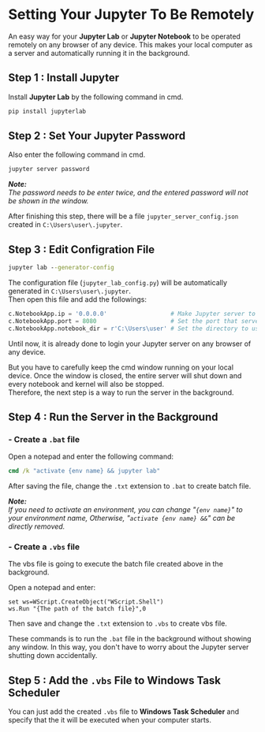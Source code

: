 # Setting Your Jupyter To Be Remotely

An easy way for your **Jupyter Lab** or **Jupyter Notebook** to be operated remotely on any browser of any device. This makes your local computer as a server and automatically running it in the background. 


## Step 1 : **Install Jupyter**
Install **Jupyter Lab** by the following command in cmd.

```cmd
pip install jupyterlab 
```


## Step 2 : **Set Your Jupyter Password**

Also enter the following command in cmd.
```cmd
jupyter server password
```
***Note:*** \
*The password needs to be enter twice, and the entered password will not be shown in the window.*

After finishing this step, there will be a file `jupyter_server_config.json` created in `C:\Users\user\.jupyter`.


## Step 3 : **Edit Configration File**

```cmd 
jupyter lab --generator-config
```

The configuration file (`jupyter_lab_config.py`) will be automatically generated in  `C:\Users\user\.jupyter`.\
Then open this file and add the followings:

```python
c.NotebookApp.ip = '0.0.0.0'                  # Make Jupyter server to listen on all IPs.
c.NotebookApp.port = 8080                     # Set the port that server will listen on.
c.NotebookApp.notebook_dir = r'C:\Users\user' # Set the directory to use for notebooks.
```

Until now, it is already done to login your Jupyter server on any browser of any device. 

But you have to carefully keep the cmd window running on your local device. Once the window is closed, the entire server will shut down and every notebook and kernel will also be stopped. \
Therefore, the next step is a way to run the server in the background. 


## Step 4 : **Run the Server in the Background**
### - Create a `.bat` file

Open a notepad and enter the following command:

```bat
cmd /k "activate {env name} && jupyter lab"
```

After saving the file, change the `.txt` extension to `.bat` to create batch file.

***Note:*** \
*If you need to activate an environment, you can change "`{env name}`" to your environment name, Otherwise, "`activate {env name} &&`" can be directly removed.*

### - Create a `.vbs` file

The vbs file is going to execute the batch file created above in the background.

Open a notepad and enter:

```vbs
set ws=WScript.CreateObject("WScript.Shell")
ws.Run "{The path of the batch file}",0
```

Then save and change the `.txt` extension to `.vbs` to create vbs file. 

These commands is to run the `.bat` file in the background without showing any window. In this way, you don't have to worry about the Jupyter server shutting down accidentally. 


## Step 5 : **Add the `.vbs` File to Windows Task Scheduler** 

You can just add the created `.vbs` file to **Windows Task Scheduler** and specify that the it will be executed when your computer starts.